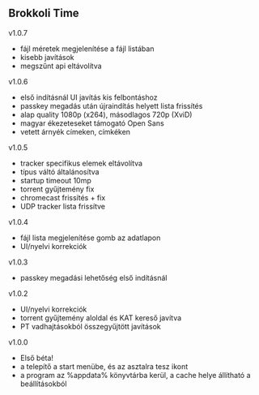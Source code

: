 ## Brokkoli Time ##

 v1.0.7
 - fájl méretek megjelenítése a fájl listában
 - kisebb javítások
 - megszűnt api eltávolítva


 v1.0.6
 - első indításnál UI javítás kis felbontáshoz
 - passkey megadás után újraindítás helyett lista frissítés
 - alap quality 1080p (x264), másodlagos 720p (XviD)
 - magyar ékezeteseket támogató Open Sans
 - vetett árnyék címeken, címkéken


 v1.0.5
 - tracker specifikus elemek eltávolítva
 - típus váltó általánosítva
 - startup timeout 10mp
 - torrent gyűjtemény fix
 - chromecast frissítés + fix
 - UDP tracker lista frissítve


 v1.0.4
 - fájl lista megjelenítése gomb az adatlapon
 - UI/nyelvi korrekciók


 v1.0.3
 - passkey megadási lehetőség első indításnál


 v1.0.2
 - UI/nyelvi korrekciók
 - torrent gyűjtemény aloldal és KAT kereső javítva
 - PT vadhajtásokból összegyűjtött javítások


 v1.0.0
 - Első béta!
 - a telepítő a start menübe, és az asztalra tesz ikont
 - a program az %appdata% könyvtárba kerül, a cache helye állítható a beállításokból
